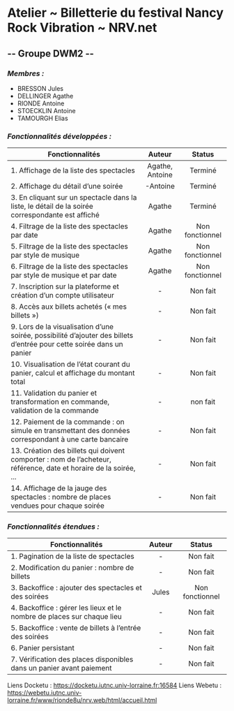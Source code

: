 # Atelier ~ Billetterie du festival Nancy Rock Vibration ~ NRV.net

## -- Groupe DWM2 --

### *Membres :*

- BRESSON Jules
- DELLINGER Agathe
- RIONDE Antoine
- STOECKLIN Antoine
- TAMOURGH Elias

### *Fonctionnalités développées :*
| Fonctionnalités                                                                                                       | Auteur |     Status      |
|-----------------------------------------------------------------------------------------------------------------------|:------:|:---------------:|
| 1. Affichage de la liste des spectacles                                                                               | Agathe, Antoine |     Terminé     |
| 2. Affichage du détail d’une soirée                                                                                   |   -Antoine   |     Terminé     |
| 3. En cliquant sur un spectacle dans la liste, le détail de la soirée correspondante est affiché                      | Agathe |     Terminé     |
| 4. Filtrage de la liste des spectacles par date                                                                       | Agathe | Non fonctionnel |
| 5. Filtrage de la liste des spectacles par style de musique                                                           | Agathe | Non fonctionnel |
| 6. Filtrage de la liste des spectacles par style de musique et par date                                               | Agathe | Non fonctionnel |
| 7. Inscription sur la plateforme et création d’un compte utilisateur                                                  |   -    |    Non fait     |
| 8. Accès aux billets achetés (« mes billets »)                                                                        |   -    |    Non fait     |
| 9. Lors de la visualisation d’une soirée, possibilité d’ajouter des billets d’entrée pour cette soirée dans un panier |   -    |    Non fait     |
| 10. Visualisation de l’état courant du panier, calcul et affichage du montant total                                   |   -    |    Non fait     |
| 11. Validation du panier et transformation en commande, validation de la commande                                     |   -    |    non fait     |
| 12. Paiement de la commande : on simule en transmettant des données correspondant à une carte bancaire                |   -    |    Non fait     |
| 13. Création des billets qui doivent comporter : nom de l’acheteur, référence, date et horaire de la soirée, ...      |   -    |    Non fait     |
| 14. Affichage de la jauge des spectacles : nombre de places vendues pour chaque soirée                                |   -    |    Non fait     |

### *Fonctionnalités étendues :*
| Fonctionnalités                                                        | Auteur |     Status      |
|------------------------------------------------------------------------|:------:|:---------------:|
| 1. Pagination de la liste de spectacles                                |   -    |    Non fait     |
| 2. Modification du panier : nombre de billets                          |   -    |    Non fait     |
| 3. Backoffice : ajouter des spectacles et des soirées                  | Jules  | Non fonctionnel |
| 4. Backoffice : gérer les lieux et le nombre de places sur chaque lieu |   -    |    Non fait     |
| 5. Backoffice : vente de billets à l’entrée des soirées                |   -    |    Non fait     |
| 6. Panier persistant                                                   |   -    |    Non fait     |
| 7. Vérification des places disponibles dans un panier avant paiement   |   -    |    Non fait     |

Liens Docketu : https://docketu.iutnc.univ-lorraine.fr:16584
Liens Webetu : https://webetu.iutnc.univ-lorraine.fr/www/rionde8u/nrv.web/html/accueil.html
